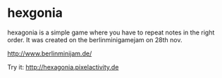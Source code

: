 # hexgonia

hexagonia is a simple game where you have to repeat notes in the right order. It was created on the berlinminigamejam on 28th nov.

http://www.berlinminijam.de/

Try it: http://hexagonia.pixelactivity.de

